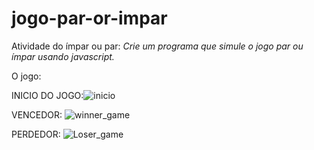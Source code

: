 # jogo-par-or-impar

Atividade do ímpar ou par:
*Crie um programa que simule o jogo par ou ímpar usando javascript.*

O jogo:


INICIO DO JOGO:![inicio](https://user-images.githubusercontent.com/100806678/202864045-57813e5c-ccd7-43e6-bf0d-32f4962d4bdc.PNG)

VENCEDOR:
![winner_game](https://user-images.githubusercontent.com/100806678/202864070-49848c21-0da1-48b2-a6c1-583ed8e97fc6.PNG)

PERDEDOR:
![Loser_game](https://user-images.githubusercontent.com/100806678/202864090-cb061776-7cca-49d9-90b8-629de404a1a6.PNG)
